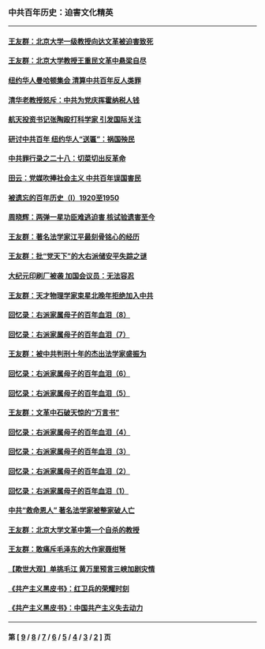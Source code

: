 ### 中共百年历史：迫害文化精英
---
#### [王友群：北京大学一级教授向达文革被迫害致死](../../pages/nf1176111/n13150966.md?09020430) 
#### [王友群：北京大学教授王重民文革中悬梁自尽](../../pages/nf1176111/n13084645.md?09020430) 
#### [纽约华人曼哈顿集会 清算中共百年反人类罪](../../pages/nf1176111/n13084157.md?09020430) 
#### [清华老教授怒斥：中共为党庆挥霍纳税人钱](../../pages/nf1176111/n13071430.md?09020430) 
#### [航天投资书记张陶殴打科学家 引发国际关注](../../pages/nf1176111/n13069132.md?09020430) 
#### [研讨中共百年 纽约华人“送匾”：祸国殃民](../../pages/nf1176111/n13057367.md?09020430) 
#### [中共罪行录之二十八：切菜切出反革命](../../pages/nf1176111/n13030600.md?09020430) 
#### [田云：党媒吹捧社会主义 中共百年误国害民](../../pages/nf1176111/n13006682.md?09020430) 
#### [被遗忘的百年历史（I）1920至1950](../../pages/nf1176111/n12986411.md?09020430) 
#### [周晓辉：两弹一星功臣难逃迫害 核试验遗害至今](../../pages/nf1176111/n12974997.md?09020430) 
#### [王友群：著名法学家江平最刻骨铭心的经历](../../pages/nf1176111/n12970787.md?09020430) 
#### [王友群：批“党天下”的大右派储安平失踪之谜](../../pages/nf1176111/n12954229.md?09020430) 
#### [大纪元印刷厂被袭 加国会议员：无法容忍](../../pages/nf1176111/n12883028.md?09020430) 
#### [王友群：天才物理学家束星北晚年拒绝加入中共](../../pages/nf1176111/n12792913.md?09020430) 
#### [回忆录：右派家属母子的百年血泪（8）](../../pages/nf1176111/n12706196.md?09020430) 
#### [回忆录：右派家属母子的百年血泪（7）](../../pages/nf1176111/n12706191.md?09020430) 
#### [王友群：被中共判刑十年的杰出法学家盛振为](../../pages/nf1176111/n12706141.md?09020430) 
#### [回忆录：右派家属母子的百年血泪（6）](../../pages/nf1176111/n12698863.md?09020430) 
#### [回忆录：右派家属母子的百年血泪（5）](../../pages/nf1176111/n12692515.md?09020430) 
#### [王友群：文革中石破天惊的“万言书”](../../pages/nf1176111/n12690994.md?09020430) 
#### [回忆录：右派家属母子的百年血泪（4）](../../pages/nf1176111/n12686410.md?09020430) 
#### [回忆录：右派家属母子的百年血泪（3）](../../pages/nf1176111/n12683820.md?09020430) 
#### [回忆录：右派家属母子的百年血泪（2）](../../pages/nf1176111/n12679738.md?09020430) 
#### [回忆录：右派家属母子的百年血泪（1）](../../pages/nf1176111/n12678112.md?09020430) 
#### [中共“救命恩人” 著名法学家被整家破人亡](../../pages/nf1176111/n12658168.md?09020430) 
#### [王友群：北京大学文革中第一个自杀的教授](../../pages/nf1176111/n12632697.md?09020430) 
#### [王友群：敢痛斥毛泽东的大作家聂绀弩](../../pages/nf1176111/n12384788.md?09020430) 
#### [【欺世大观】单挑毛江 黄万里预言三峡加剧灾情](../../pages/nf1176111/n12357101.md?09020430) 
#### [《共产主义黑皮书》：红卫兵的荣耀时刻](../../pages/nf1176111/n12190329.md?09020430) 
#### [《共产主义黑皮书》：中国共产主义失去动力](../../pages/nf1176111/n12168749.md?09020430) 

---
#### 第 [ [9](./9.md?09020430) / [8](./8.md?09020430) / [7](./7.md?09020430) / [6](./6.md?09020430) / [5](./5.md?09020430) / [4](./4.md?09020430) / [3](./3.md?09020430) / [2](./2.md?09020430) ] 页
